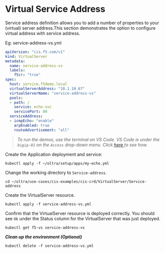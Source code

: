 # Virtual Service Address
 
Service address definition allows you to add a number of properties to your (virtual) server address.This section demonstrates the option to configure virtual address with service address.

Eg: service-address-vs.yml
```yml
apiVersion: "cis.f5.com/v1"
kind: VirtualServer
metadata:
  name: service-address-vs
  labels:
    f5cr: "true"
spec:
  host: service.f5demo.local
  virtualServerAddress: "10.1.10.67"
  virtualServerName: "service-address-vs"
  pools:
  - path: /
    service: echo-svc
    servicePort: 80
  serviceAddress:
  - icmpEcho: "enable"
    arpEnabled: true
    routeAdvertisement: "all"
```

> *To run the demos, use the terminal on VS Code. VS Code is under the `bigip-01` on the `Access` drop-down menu. Click <a href="https://raw.githubusercontent.com/F5EMEA/oltra/main/vscode.png"> here </a> to see how.*

Create the Application deployment and service: 
```
kubectl apply -f ~/oltra/setup/apps/my-echo.yml
```

Change the working directory to `Service-address`.
```
cd ~/oltra/use-cases/cis-examples/cis-crd/VirtualServer/Service-address
```

Create the VirtualServer resource. 
```
kubectl apply -f service-address-vs.yml
```

Confirm that the VirtualServer resource is deployed correctly. You should see `Ok` under the Status column for the VirtualServer that was just deployed.
```
kubectl get f5-vs service-address-vs
```

***Clean up the environment (Optional)***
```
kubectl delete -f service-address-vs.yml
```